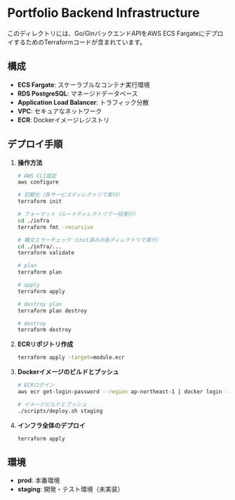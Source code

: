 # Portfolio Backend Infrastructure

このディレクトリには、Go/GinバックエンドAPIをAWS ECS FargateにデプロイするためのTerraformコードが含まれています。

## 構成

- **ECS Fargate**: スケーラブルなコンテナ実行環境
- **RDS PostgreSQL**: マネージドデータベース
- **Application Load Balancer**: トラフィック分散
- **VPC**: セキュアなネットワーク
- **ECR**: Dockerイメージレジストリ

## デプロイ手順

1. **操作方法**
   ```bash
   # AWS CLI設定
   aws configure

   # 初期化（各サービスディレクトリで実行）
   terraform init

   # フォーマット（ルートディレクトリで一括実行）
   cd ./infra
   terraform fmt -recursive

   # 構文エラーチェック（init済みの各ディレクトリで実行）
   cd ./infra/...
   terraform validate

   # plan
   terraform plan

   # apply
   terraform apply

   # destroy plan
   terraform plan destroy

   # destroy
   terraform destroy
   ```

2. **ECRリポジトリ作成**
   ```bash
   terraform apply -target=module.ecr
   ```

3. **Dockerイメージのビルドとプッシュ**
   ```bash
   # ECRログイン
   aws ecr get-login-password --region ap-northeast-1 | docker login --username AWS --password-stdin <account-id>.dkr.ecr.ap-northeast-1.amazonaws.com

   # イメージビルドとプッシュ
   ./scripts/deploy.sh staging
   ```

4. **インフラ全体のデプロイ**
   ```bash
   terraform apply
   ```

## 環境

- **prod**: 本番環境
- **staging**: 開発・テスト環境（未実装）
